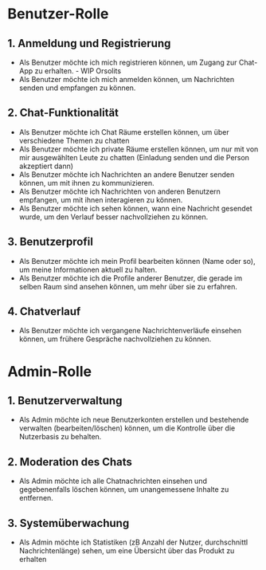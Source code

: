 # Benutzer-Rolle
## 1.	Anmeldung und Registrierung
- Als Benutzer möchte ich mich registrieren können, um Zugang zur Chat-App zu erhalten. - WIP Orsolits
- Als Benutzer möchte ich mich anmelden können, um Nachrichten senden und empfangen zu können.
## 2.	Chat-Funktionalität
- Als Benutzer möchte ich Chat Räume erstellen können, um über verschiedene Themen zu chatten
- Als Benutzer möchte ich private Räume erstellen können, um nur mit von mir ausgewählten Leute zu chatten (Einladung senden und die Person akzeptiert dann)
- Als Benutzer möchte ich Nachrichten an andere Benutzer senden können, um mit ihnen zu kommunizieren.
- Als Benutzer möchte ich Nachrichten von anderen Benutzern empfangen, um mit ihnen interagieren zu können.
- Als Benutzer möchte ich sehen können, wann eine Nachricht gesendet wurde, um den Verlauf besser nachvollziehen zu können.
## 3.	Benutzerprofil
- Als Benutzer möchte ich mein Profil bearbeiten können (Name oder so), um meine Informationen aktuell zu halten.
- Als Benutzer möchte ich die Profile anderer Benutzer, die gerade im selben Raum sind ansehen können, um mehr über sie zu erfahren.
## 4.	Chatverlauf
- Als Benutzer möchte ich vergangene Nachrichtenverläufe einsehen können, um frühere Gespräche nachvollziehen zu können.
# Admin-Rolle
## 1.	Benutzerverwaltung
- Als Admin möchte ich neue Benutzerkonten erstellen und bestehende verwalten (bearbeiten/löschen) können, um die Kontrolle über die Nutzerbasis zu behalten.
## 2.	Moderation des Chats
- Als Admin möchte ich alle Chatnachrichten einsehen und gegebenenfalls löschen können, um unangemessene Inhalte zu entfernen. 
## 3.	Systemüberwachung
- Als Admin möchte ich Statistiken (zB Anzahl der Nutzer, durchschnittl Nachrichtenlänge) sehen, um eine Übersicht über das Produkt zu erhalten
